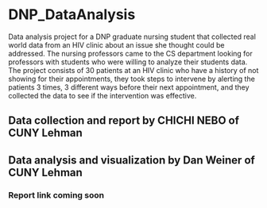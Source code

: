 # DNP_DataAnalysis
Data analysis project for a DNP graduate nursing student that collected real world data from an HIV clinic about an issue she thought could be addressed. 
The nursing professors came to the CS department looking for professors with students who were willing to analyze their students data. The project consists 
of 30 patients at an HIV clinic who have a history of not showing for their appointments, they took steps to intervene by alerting the patients 3 times, 3 
different ways before their next appointment, and they collected the data to see if the intervention was effective.

## Data collection and report by CHICHI NEBO of CUNY Lehman
## Data analysis and visualization by Dan Weiner of CUNY Lehman
### Report link coming soon
